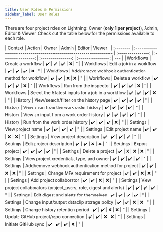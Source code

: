 ```yaml
---
title: User Roles & Permissions
sidebar_label: User Roles
---
```


There are four project roles on Lightning: Owner (**only 1 per project**),
Admin, Editor & Viewer. Check out the table below for the permissions available
to each role.

| Context   | Action                                                              |       Owner        |       Admin        |       Editor       |       Viewer       |
| :-------- | :------------------------------------------------------------------ | :----------------: | :----------------: | :----------------: | :----------------: | --- |
| Workflows | Create a workflow                                                   | :heavy_check_mark: | :heavy_check_mark: | :heavy_check_mark: |        :x:         | "   |
| Workflows | Edit a job in a workflow                                            | :heavy_check_mark: | :heavy_check_mark: | :heavy_check_mark: |        :x:         | "   |
| Workflows | Add/remove webhook authentication method for workflow               | :heavy_check_mark: | :heavy_check_mark: |        :x:         |        :x:         | "   |
| Workflows | Delete a workflow                                                   | :heavy_check_mark: | :heavy_check_mark: | :heavy_check_mark: |        :x:         | "   |
| Workflows | Run from the inspector                                              | :heavy_check_mark: | :heavy_check_mark: | :heavy_check_mark: |        :x:         | "   |
| Workflows | Select the 5 latest inputs for a job in a workflow                  | :heavy_check_mark: | :heavy_check_mark: | :heavy_check_mark: |        :x:         | "   |
| History   | View/search/filter on the history page                              | :heavy_check_mark: | :heavy_check_mark: | :heavy_check_mark: | :heavy_check_mark: | "   |
| History   | View a run from the work order history                              | :heavy_check_mark: | :heavy_check_mark: | :heavy_check_mark: | :heavy_check_mark: | "   |
| History   | View an input from a work order history                             | :heavy_check_mark: | :heavy_check_mark: | :heavy_check_mark: | :heavy_check_mark: | "   |
| History   | Run from the work order history                                     | :heavy_check_mark: | :heavy_check_mark: | :heavy_check_mark: |        :x:         | "   |
| Settings  | View project name                                                   | :heavy_check_mark: | :heavy_check_mark: | :heavy_check_mark: | :heavy_check_mark: | "   |
| Settings  | Edit project name                                                   | :heavy_check_mark: | :heavy_check_mark: |        :x:         |        :x:         | "   |
| Settings  | View project description                                            | :heavy_check_mark: | :heavy_check_mark: | :heavy_check_mark: | :heavy_check_mark: | "   |
| Settings  | Edit project description                                            | :heavy_check_mark: | :heavy_check_mark: |        :x:         |        :x:         | "   |
| Settings  | Export project                                                      | :heavy_check_mark: | :heavy_check_mark: | :heavy_check_mark: | :heavy_check_mark: | "   |
| Settings  | Delete a project                                                    | :heavy_check_mark: |        :x:         |        :x:         |        :x:         | "   |
| Settings  | View project credentials, type, and owner                           | :heavy_check_mark: | :heavy_check_mark: | :heavy_check_mark: | :heavy_check_mark: | "   |
| Settings  | Add/remove webhook authentication method for project                | :heavy_check_mark: | :heavy_check_mark: |        :x:         |        :x:         | "   |
| Settings  | Change MFA requirement for project                                  | :heavy_check_mark: | :heavy_check_mark: |        :x:         |        :x:         | "   |
| Settings  | Add project collaborator                                            | :heavy_check_mark: | :heavy_check_mark: |        :x:         |        :x:         | "   |
| Settings  | View project collaborators (project_users, role, digest and alerts) | :heavy_check_mark: | :heavy_check_mark: | :heavy_check_mark: | :heavy_check_mark: | "   |
| Settings  | Edit digest and alerts for themselves                               | :heavy_check_mark: | :heavy_check_mark: | :heavy_check_mark: | :heavy_check_mark: | "   |
| Settings  | Change input/output dataclip storage policy                         | :heavy_check_mark: | :heavy_check_mark: |        :x:         |        :x:         | "   |
| Settings  | Change history retention period                                     | :heavy_check_mark: | :heavy_check_mark: |        :x:         |        :x:         | "   |
| Settings  | Update GitHub project/repo connection                               | :heavy_check_mark: | :heavy_check_mark: |        :x:         |        :x:         | "   |
| Settings  | Initiate GitHub sync                                                | :heavy_check_mark: | :heavy_check_mark: | :heavy_check_mark: |        :x:         | "   |
